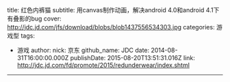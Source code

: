 title: 红色内裤猫
subtitle: 用canvas制作动画，解决android 4.0和android 4.1下有叠影的bug
cover: http://jdc.jd.com/jfs/download/blobs/blob1437556534303.jpg
categories: 游戏型
tags:
  - 游戏
author:
  nick: 京东
  github_name: JDC
date: 2014-08-31T16:00:00.000Z
publishDate: 2015-08-20T13:51:31.016Z
link: http://jdc.jd.com/fd/promote/2015/redunderwear/index.shtml
---